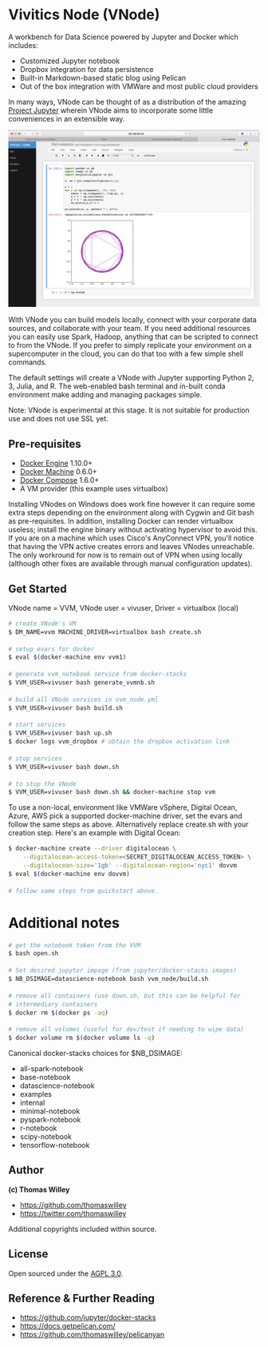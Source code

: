 # Vivitics Node (VNode)

A workbench for Data Science powered by Jupyter and Docker which includes:

- Customized Jupyter notebook
- Dropbox integration for data persistence
- Built-in Markdown-based static blog using Pelican
- Out of the box integration with VMWare and most public cloud providers

In many ways, VNode can be thought of as a distribution of the amazing [Project Jupyter](http://jupyter.org/) wherein VNode aims to incorporate some little conveniences in an extensible way.

![VNode in action](vnode_ss.png)

With VNode you can build models locally, connect with your corporate
data sources, and collaborate with your team. If you need additional
resources you can easily use Spark, Hadoop, anything that can be
scripted to connect to from the VNode. If you prefer to simply replicate
your environment on a supercomputer in the cloud, you can do that too
with a few simple shell commands.

The default settings will create a VNode with Jupyter supporting Python
2, 3, Julia, and R. The web-enabled bash terminal and in-built conda
environment make adding and managing packages simple.

Note: VNode is experimental at this stage. It is not suitable for
production use and does not use SSL yet.

## Pre-requisites

* [Docker Engine](https://docs.docker.com/engine/) 1.10.0+
* [Docker Machine](https://docs.docker.com/machine/) 0.6.0+
* [Docker Compose](https://docs.docker.com/compose/) 1.6.0+
* A VM provider (this example uses virtualbox)

Installing VNodes on Windows does work fine however it can require some
extra steps depending on the environment along with Cygwin and Git bash
as pre-requisites. In addition, installing Docker can render virtualbox useless; install the engine binary without activating hypervisor to avoid this. If you are on a machine which uses Cisco's AnyConnect VPN, you'll notice that having the VPN active creates errors and leaves VNodes unreachable. The only workround for now is to remain out of VPN when using locally (although other fixes are available through manual configuration updates).

## Get Started

VNode name = VVM, VNode user = vivuser, Driver = virtualbox (local)

```bash
# create VNode's VM
$ DM_NAME=vvm MACHINE_DRIVER=virtualbox bash create.sh

# setup evars for docker
$ eval $(docker-machine env vvm1)

# generate vvm_notebook service from docker-stacks
$ VVM_USER=vivuser bash generate_vvmnb.sh

# build all VNode services in vvm_node.yml
$ VVM_USER=vivuser bash build.sh 

# start services
$ VVM_USER=vivuser bash up.sh
$ docker logs vvm_dropbox # obtain the dropbox activation link

# stop services
$ VVM_USER=vivuser bash down.sh

# to stop the VNode
$ VVM_USER=vivuser bash down.sh && docker-machine stop vvm
```

To use a non-local, environment like VMWare vSphere, Digital Ocean, Azure, AWS pick a supported docker-machine driver, set the evars and follow the same steps as above. Alternatively replace create.sh with your creation step. Here's an example with Digital Ocean:

```bash
$ docker-machine create --driver digitalocean \
    --digitalocean-access-token=<SECRET_DIGITALOCEAN_ACCESS_TOKEN> \
    --digitalocean-size='1gb' --digitalocean-region='nyc1' dovvm
$ eval $(docker-machine env dovvm)

# follow same steps from quickstart above.
```

# Additional notes
```bash
# get the notebook token from the VVM
$ bash open.sh

# Set desired jupyter impage (from jupyter/docker-stacks images)
$ NB_DSIMAGE=datascience-notebook bash vvm_node/build.sh

# remove all containers (use down.sh, but this can be helpful for
# intermediary containers
$ docker rm $(docker ps -aq)

# remove all volumes (useful for dev/test if needing to wipe data)
$ docker volume rm $(docker volume ls -q)
```

Canonical docker-stacks choices for $NB\_DSIMAGE:

- all-spark-notebook
- base-notebook
- datascience-notebook
- examples
- internal
- minimal-notebook
- pyspark-notebook
- r-notebook
- scipy-notebook
- tensorflow-notebook


## Author

**(c) Thomas Willey**
- <https://github.com/thomaswilley>
- <https://twitter.com/thomaswilley>

Additional copyrights included within source.

## License

Open sourced under the [AGPL 3.0](LICENSE).

## Reference & Further Reading

- https://github.com/jupyter/docker-stacks
- https://docs.getpelican.com/
- https://github.com/thomaswilley/pelicanyan
